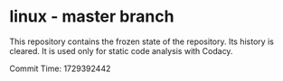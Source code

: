 # linux - master branch

This repository contains the frozen state of the repository.
Its history is cleared. It is used only for static code
analysis with Codacy.

Commit Time: 1729392442
